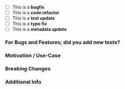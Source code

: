 - [ ] This is a **bugfix**
- [ ] This is a **code refactor**
- [ ] This is a **test update**
- [ ] This is a **typo fix**
- [ ] This is a **metadata update**

### For Bugs and Features; did you add new tests?

### Motivation / Use-Case

### Breaking Changes

### Additional Info